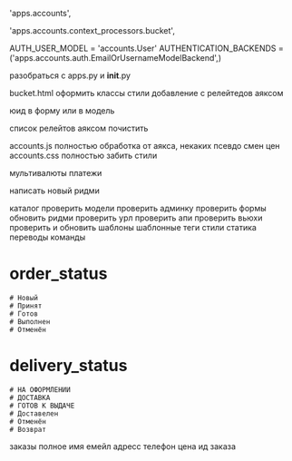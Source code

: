 'apps.accounts',

'apps.accounts.context_processors.bucket',

AUTH_USER_MODEL = 'accounts.User'
AUTHENTICATION_BACKENDS = ('apps.accounts.auth.EmailOrUsernameModelBackend',)


разобраться с apps.py и __init__.py


bucket.html
	оформить
	классы
	стили
	добавление с релейтедов аяксом

юид в форму или в модель

список релейтов аяксом
почистить

accounts.js полностью обработка от аякса, некаких псевдо смен цен
accounts.css полностью забить стили


мультивалюты
платежи

написать новый ридми




каталог
	проверить модели
	проверить админку
	проверить формы
	обновить ридми
	проверить урл
	проверить апи
	проверить вьюхи
	проверить и обновить шаблоны
	шаблонные теги
	стили
	статика
	переводы
	команды


# order_status
	# Новый
	# Принят
	# Готов
	# Выполнен
	# Отменён


# delivery_status
	# НА ОФОРМЛЕНИИ
	# ДОСТАВКА
	# ГОТОВ К ВЫДАЧЕ
	# Доставелен
	# Отменён
	# Возврат



заказы
	полное имя
	емейл
	адресс
	телефон
	цена
	ид заказа


